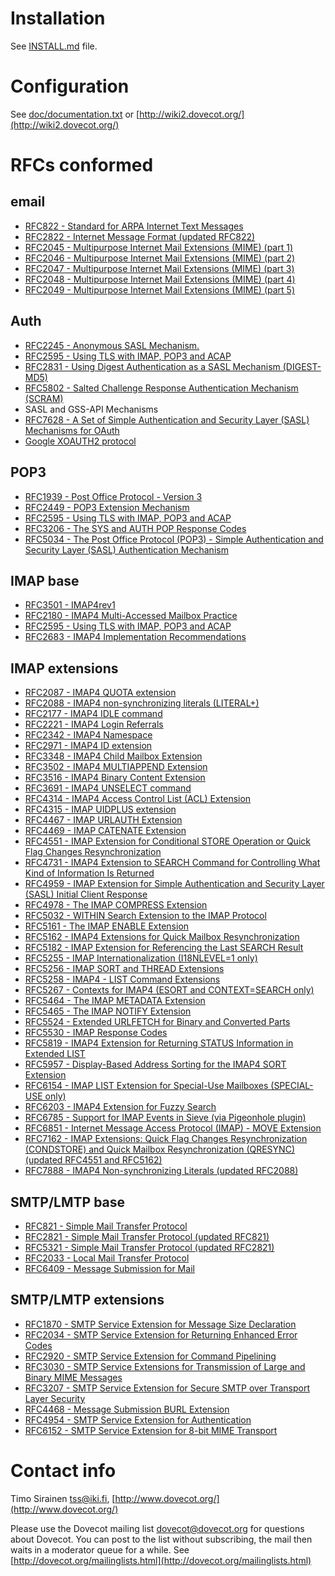 Installation
============

See [INSTALL.md](INSTALL.md) file.


Configuration
=============

See [doc/documentation.txt](doc/documentation.txt) or [http://wiki2.dovecot.org/](http://wiki2.dovecot.org/)


RFCs conformed
==============


email
-----

- [RFC822 - Standard for ARPA Internet Text Messages](http://www.rfc-base.org/rfc-822.html)
- [RFC2822 - Internet Message Format (updated RFC822)](http://www.rfc-base.org/rfc-2822.html)
- [RFC2045 - Multipurpose Internet Mail Extensions (MIME) (part 1)](http://www.rfc-base.org/rfc-2045.html)
- [RFC2046 - Multipurpose Internet Mail Extensions (MIME) (part 2)](http://www.rfc-base.org/rfc-2046.html)
- [RFC2047 - Multipurpose Internet Mail Extensions (MIME) (part 3)](http://www.rfc-base.org/rfc-2047.html)
- [RFC2048 - Multipurpose Internet Mail Extensions (MIME) (part 4)](http://www.rfc-base.org/rfc-2048.html)
- [RFC2049 - Multipurpose Internet Mail Extensions (MIME) (part 5)](http://www.rfc-base.org/rfc-2049.html)

Auth
----         

- [RFC2245 - Anonymous SASL Mechanism.](http://www.rfc-base.org/rfc-2245.html)
- [RFC2595 - Using TLS with IMAP, POP3 and ACAP](http://www.rfc-base.org/rfc-2595.html)
- [RFC2831 - Using Digest Authentication as a SASL Mechanism (DIGEST-MD5)](http://www.rfc-base.org/rfc-2831.html)
- [RFC5802 - Salted Challenge Response Authentication Mechanism (SCRAM)](http://www.rfc-base.org/rfc-5802.html)
- SASL and GSS-API Mechanisms 
- [RFC7628 - A Set of Simple Authentication and Security Layer (SASL) Mechanisms for OAuth](https://tools.ietf.org/html/rfc7628)
- [Google XOAUTH2 protocol](https://developers.google.com/gmail/xoauth2_protocol)

POP3
----           

- [RFC1939 - Post Office Protocol - Version 3](http://www.rfc-base.org/rfc-1939.html)
- [RFC2449 - POP3 Extension Mechanism](http://www.rfc-base.org/rfc-2449.html)
- [RFC2595 - Using TLS with IMAP, POP3 and ACAP](http://www.rfc-base.org/rfc-2595.html)
- [RFC3206 - The SYS and AUTH POP Response Codes](http://www.rfc-base.org/rfc-3206.html)
- [RFC5034 - The Post Office Protocol (POP3) - Simple Authentication and Security Layer (SASL) Authentication Mechanism](http://www.rfc-base.org/rfc-5034.html)

IMAP base
---------

- [RFC3501 - IMAP4rev1](http://www.rfc-base.org/rfc-3501.html)
- [RFC2180 - IMAP4 Multi-Accessed Mailbox Practice](http://www.rfc-base.org/rfc-2180.html)
- [RFC2595 - Using TLS with IMAP, POP3 and ACAP](http://www.rfc-base.org/rfc-2595.html)
- [RFC2683 - IMAP4 Implementation Recommendations](http://www.rfc-base.org/rfc-2683.html)

IMAP extensions
---------------

- [RFC2087 - IMAP4 QUOTA extension](http://www.rfc-base.org/rfc-2087.html)
- [RFC2088 - IMAP4 non-synchronizing literals (LITERAL+)](http://www.rfc-base.org/rfc-2088.html)
- [RFC2177 - IMAP4 IDLE command](http://www.rfc-base.org/rfc-2177.html)
- [RFC2221 - IMAP4 Login Referrals](http://www.rfc-base.org/rfc-2221.html)
- [RFC2342 - IMAP4 Namespace](http://www.rfc-base.org/rfc-2342.html)
- [RFC2971 - IMAP4 ID extension](http://www.rfc-base.org/rfc-2971.html)
- [RFC3348 - IMAP4 Child Mailbox Extension](http://www.rfc-base.org/rfc-3348.html)
- [RFC3502 - IMAP4 MULTIAPPEND Extension](http://www.rfc-base.org/rfc-3502.html)
- [RFC3516 - IMAP4 Binary Content Extension](http://www.rfc-base.org/rfc-3516.html)
- [RFC3691 - IMAP4 UNSELECT command](http://www.rfc-base.org/rfc-3691.html)
- [RFC4314 - IMAP4 Access Control List (ACL) Extension](http://www.rfc-base.org/rfc-4314.html)
- [RFC4315 - IMAP UIDPLUS extension](http://www.rfc-base.org/rfc-4315.html)
- [RFC4467 - IMAP URLAUTH Extension](http://www.rfc-base.org/rfc-4467.html)
- [RFC4469 - IMAP CATENATE Extension](http://www.rfc-base.org/rfc-4469.html)
- [RFC4551 - IMAP Extension for Conditional STORE Operation or Quick Flag Changes Resynchronization](http://www.rfc-base.org/rfc-4551.html)
- [RFC4731 - IMAP4 Extension to SEARCH Command for Controlling What Kind of Information Is Returned](http://www.rfc-base.org/rfc-4731.html)
- [RFC4959 - IMAP Extension for Simple Authentication and Security Layer (SASL) Initial Client Response](http://www.rfc-base.org/rfc-4959.html)
- [RFC4978 - The IMAP COMPRESS Extension](http://www.rfc-base.org/rfc-4978.html)
- [RFC5032 - WITHIN Search Extension to the IMAP Protocol](http://www.rfc-base.org/rfc-5032.html)
- [RFC5161 - The IMAP ENABLE Extension](http://www.rfc-base.org/rfc-5161.html)
- [RFC5162 - IMAP4 Extensions for Quick Mailbox Resynchronization](http://www.rfc-base.org/rfc-5162.html)
- [RFC5182 - IMAP Extension for Referencing the Last SEARCH Result](http://www.rfc-base.org/rfc-5182.html)
- [RFC5255 - IMAP Internationalization (I18NLEVEL=1 only)](http://www.rfc-base.org/rfc-5255.html)
- [RFC5256 - IMAP SORT and THREAD Extensions](http://www.rfc-base.org/rfc-5256.html)
- [RFC5258 - IMAP4 - LIST Command Extensions](http://www.rfc-base.org/rfc-5258.html)
- [RFC5267 - Contexts for IMAP4 (ESORT and CONTEXT=SEARCH only)](http://www.rfc-base.org/rfc-5267.html)
- [RFC5464 - The IMAP METADATA Extension](http://www.rfc-base.org/rfc-5464.html)
- [RFC5465 - The IMAP NOTIFY Extension](http://www.rfc-base.org/rfc-5465.html)
- [RFC5524 - Extended URLFETCH for Binary and Converted Parts](http://www.rfc-base.org/rfc-5524.html)
- [RFC5530 - IMAP Response Codes](http://www.rfc-base.org/rfc-5530.html)
- [RFC5819 - IMAP4 Extension for Returning STATUS Information in Extended LIST](http://www.rfc-base.org/rfc-5819.html)
- [RFC5957 - Display-Based Address Sorting for the IMAP4 SORT Extension](http://www.rfc-base.org/rfc-5957.html)
- [RFC6154 - IMAP LIST Extension for Special-Use Mailboxes (SPECIAL-USE only)](http://www.rfc-base.org/rfc-6154.html)
- [RFC6203 - IMAP4 Extension for Fuzzy Search](http://www.rfc-base.org/rfc-6203.html)
- [RFC6785 - Support for IMAP Events in Sieve (via Pigeonhole plugin)](http://www.rfc-base.org/rfc-6785.html)
- [RFC6851 - Internet Message Access Protocol (IMAP) - MOVE Extension](http://www.rfc-base.org/rfc-6851.html)
- [RFC7162 - IMAP Extensions: Quick Flag Changes Resynchronization (CONDSTORE) and Quick Mailbox Resynchronization (QRESYNC) (updated RFC4551 and RFC5162)](http://www.rfc-base.org/rfc-7162.html)
- [RFC7888 - IMAP4 Non-synchronizing Literals (updated RFC2088)](http://www.rfc-base.org/rfc-7888.html)

SMTP/LMTP base
--------------

- [RFC821 - Simple Mail Transfer Protocol](http://www.rfc-base.org/rfc-821.html)
- [RFC2821 - Simple Mail Transfer Protocol (updated RFC821)](http://www.rfc-base.org/rfc-2821.html)
- [RFC5321 - Simple Mail Transfer Protocol (updated RFC2821)](http://www.rfc-base.org/rfc-5321.html)
- [RFC2033 - Local Mail Transfer Protocol](http://www.rfc-base.org/rfc-2033.html)
- [RFC6409 - Message Submission for Mail](http://www.rfc-base.org/rfc-6409.html)

SMTP/LMTP extensions
--------------------

- [RFC1870 - SMTP Service Extension for Message Size Declaration](http://www.rfc-base.org/rfc-1870.html)
- [RFC2034 - SMTP Service Extension for Returning Enhanced Error Codes](http://www.rfc-base.org/rfc-2034.html)
- [RFC2920 - SMTP Service Extension for Command Pipelining](http://www.rfc-base.org/rfc-2920.html)
- [RFC3030 - SMTP Service Extensions for Transmission of Large and Binary MIME Messages](http://www.rfc-base.org/rfc-3030.html)
- [RFC3207 - SMTP Service Extension for Secure SMTP over Transport Layer Security](http://www.rfc-base.org/rfc-3207.html)
- [RFC4468 - Message Submission BURL Extension](http://www.rfc-base.org/rfc-4468.html)
- [RFC4954 - SMTP Service Extension for Authentication](http://www.rfc-base.org/rfc-4954.html)
- [RFC6152 - SMTP Service Extension for 8-bit MIME Transport](http://www.rfc-base.org/rfc-6152.html)

Contact info
============

Timo Sirainen tss@iki.fi, [http://www.dovecot.org/](http://www.dovecot.org/)

Please use the Dovecot mailing list dovecot@dovecot.org for questions about Dovecot. You can post to the list without subscribing, the mail then waits in a moderator queue for a while. See [http://dovecot.org/mailinglists.html](http://dovecot.org/mailinglists.html)
